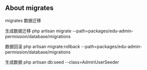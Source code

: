 ## About migrates
migrates 数据迁移

生成数据迁移
php artisan migrate --path=packages/edu-admin-permission/database/migrations

数据回滚
php artisan migrate:rollback --path=packages/edu-admin-permission/database/migrations

生成数据
php artisan db:seed --class=AdminUserSeeder
